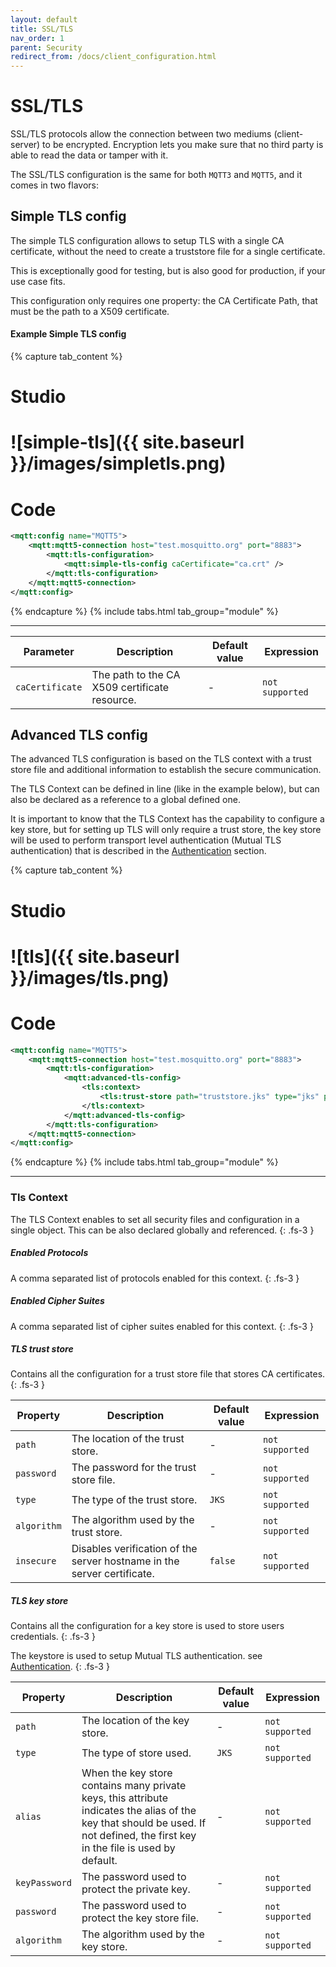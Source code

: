 ```yaml
---
layout: default
title: SSL/TLS
nav_order: 1
parent: Security
redirect_from: /docs/client_configuration.html
---
```


# SSL/TLS

SSL/TLS protocols allow the connection between two mediums (client-server) to be encrypted. Encryption lets you make sure that no third party is able to read the data or tamper with it.

The SSL/TLS configuration is the same for both `MQTT3` and `MQTT5`, and it comes in two flavors:

## Simple TLS config  

The simple TLS configuration allows to setup TLS with a single CA certificate, without the need to create a truststore file for a single certificate.

This is exceptionally good for testing, but is also good for production, if your use case fits.

This configuration only requires one property: the CA Certificate Path, that must be the path to a X509 certificate.

#### Example Simple TLS config
{% capture tab_content %}

Studio
===
![simple-tls]({{ site.baseurl }}/images/simpletls.png)
====

Code
===

```xml
<mqtt:config name="MQTT5">
    <mqtt:mqtt5-connection host="test.mosquitto.org" port="8883">
        <mqtt:tls-configuration>
            <mqtt:simple-tls-config caCertificate="ca.crt" />
        </mqtt:tls-configuration>
    </mqtt:mqtt5-connection>
</mqtt:config>
```

{% endcapture %}
{% include tabs.html tab_group="module" %}

---

| Parameter | Description | Default value | Expression |
| ----------- | ----------- | ------------- | -------- |
| `caCertificate` | The path to the CA X509 certificate resource. | - | `not supported` |

## Advanced TLS config  

The advanced TLS configuration is based on the TLS context with a trust store file and additional information to establish the secure communication.

The TLS Context can be defined in line (like in the example below), but can also be declared as a reference to a global defined one.

It is important to know that the TLS Context has the capability to configure a key store, but for setting up TLS will only require a trust store, the key store will be used to perform transport level authentication (Mutual TLS authentication) that is described in the [Authentication](2_authentication.md#tls-mutual-authentication) section.

{% capture tab_content %}

Studio
===
![tls]({{ site.baseurl }}/images/tls.png)
====

Code
===

```xml
<mqtt:config name="MQTT5">
    <mqtt:mqtt5-connection host="test.mosquitto.org" port="8883">
        <mqtt:tls-configuration>
            <mqtt:advanced-tls-config>
                <tls:context>
                    <tls:trust-store path="truststore.jks" type="jks" password="changeit" insecure="false"/>
                </tls:context>
            </mqtt:advanced-tls-config>
        </mqtt:tls-configuration>
    </mqtt:mqtt5-connection>
</mqtt:config>
```

{% endcapture %}
{% include tabs.html tab_group="module" %}

---

### Tls Context 

The TLS Context enables to set all security files and configuration in a single object. This can be also declared globally and referenced.
{: .fs-3 }

##### Enabled Protocols

A comma separated list of protocols enabled for this context.
{: .fs-3 }

##### Enabled Cipher Suites
A comma separated list of cipher suites enabled for this context.
{: .fs-3 }

##### TLS trust store

Contains all the configuration for a trust store file that stores CA certificates.
{: .fs-3 }

| Property | Description | Default value | Expression |
| ----------- | ----------- | ------------- | ------- |
| `path` | The location of the trust store. | - | `not supported` |
| `password` | The password for the trust store file. | - | `not supported` |
| `type` | The type of the trust store. | `JKS` | `not supported` |
| `algorithm` | The algorithm used by the trust store. | - | `not supported` |
| `insecure` | Disables verification of the server hostname in the server certificate. | `false` | `not supported` |

##### TLS key store

Contains all the configuration for a key store is used to store users credentials.
{: .fs-3 }

The keystore is used to setup Mutual TLS authentication. see [Authentication](2_authentication.md#tls-mutual-authentication).
{: .fs-3 }

| Property | Description | Default value | Expression |
| ----------- | ----------- | ------------- | ------- |
| `path` | The location of the key store. | - | `not supported` |
| `type` | The type of store used. | `JKS` | `not supported` |
| `alias` | When the key store contains many private keys, this attribute indicates the alias of the key that should be used. If not defined, the first key in the file is used by default. | - | `not supported` |
| `keyPassword` | The password used to protect the private key. | - | `not supported` |
| `password` | The password used to protect the key store file. | - | `not supported` |
| `algorithm` | The algorithm used by the key store. | - | `not supported` |